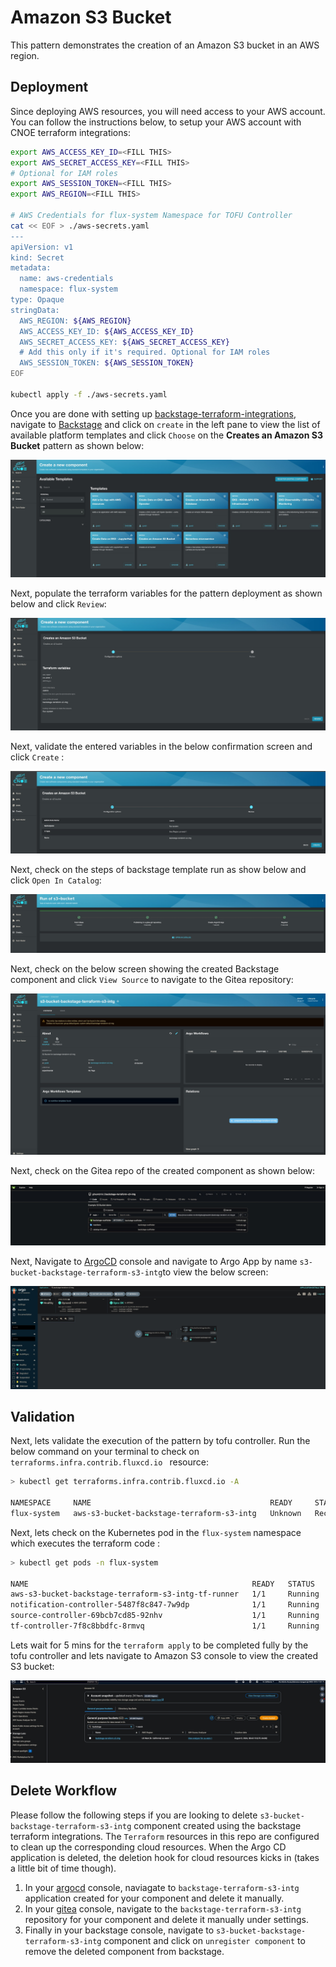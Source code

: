# Amazon S3 Bucket

This pattern demonstrates the creation of an Amazon S3 bucket in an AWS region.

## Deployment

Since deploying AWS resources, you will need access to your AWS account. You can follow the instructions below, to setup your AWS account with CNOE terraform integrations:

```bash
export AWS_ACCESS_KEY_ID=<FILL THIS>
export AWS_SECRET_ACCESS_KEY=<FILL THIS>
# Optional for IAM roles
export AWS_SESSION_TOKEN=<FILL THIS> 
export AWS_REGION=<FILL THIS>

# AWS Credentials for flux-system Namespace for TOFU Controller
cat << EOF > ./aws-secrets.yaml
---
apiVersion: v1
kind: Secret
metadata:
  name: aws-credentials
  namespace: flux-system
type: Opaque
stringData:
  AWS_REGION: ${AWS_REGION}
  AWS_ACCESS_KEY_ID: ${AWS_ACCESS_KEY_ID}
  AWS_SECRET_ACCESS_KEY: ${AWS_SECRET_ACCESS_KEY}
  # Add this only if it's required. Optional for IAM roles
  AWS_SESSION_TOKEN: ${AWS_SESSION_TOKEN}
EOF

kubectl apply -f ./aws-secrets.yaml

```
</details>

Once you are done with setting up [backstage-terraform-integrations](https://github.com/cnoe-io/backstage-terraform-integrations), navigate to [Backstage](https://cnoe.localtest.me:8443/) and click on `create` in the left pane to view the list of available platform templates and click `Choose` on the **Creates an Amazon S3 Bucket** pattern as shown below:

![Backstage Template Console](../../images/s3_pattern/s3_01.jpg)

Next, populate the terraform variables for the pattern deployment as shown below and click `Review`:

![Backstage NVDIA Console](../../images/s3_pattern/s3_02.jpg)

Next, validate the entered variables in the below confirmation screen and click `Create` :

![Backstage NVDIA Terraform Vars](../../images/s3_pattern/s3_03.jpg)

Next, check on the steps of backstage template run as show below and click `Open In Catalog`:

![Backstage Run](../../images/s3_pattern/s3_04.jpg)

Next, check on the below screen showing the created Backstage component and click `View Source` to navigate to the Gitea repository:

![Backstage Component](../../images/s3_pattern/s3_05.jpg)

Next, check on the Gitea repo of the created component as shown below:

![Gitea Console](../../images/s3_pattern/s3_06.jpg)

Next, Navigate to [ArgoCD](https://cnoe.localtest.me:8443/argocd) console and navigate to Argo App by name `s3-bucket-backstage-terraform-s3-intg`to view the below screen:

![ArgoCD Console](../../images/s3_pattern/s3_07.jpg)

## Validation

Next, lets validate the execution of the pattern by tofu controller. Run the below command on your terminal to check on `terraforms.infra.contrib.fluxcd.io ` resource:

```bash
> kubectl get terraforms.infra.contrib.fluxcd.io -A

NAMESPACE     NAME                                        READY     STATUS                       AGE
flux-system   aws-s3-bucket-backstage-terraform-s3-intg   Unknown   Reconciliation in progress   4m17s
```
Next, lets check on the Kubernetes pod in the `flux-system` namespace which executes the terraform code :

```bash
> kubectl get pods -n flux-system

NAME                                                  READY   STATUS        RESTARTS   AGE
aws-s3-bucket-backstage-terraform-s3-intg-tf-runner   1/1     Running       0          3m22s
notification-controller-5487f8c847-7w9dp              1/1     Running       0          17h
source-controller-69bcb7cd85-92nhv                    1/1     Running       0          17h
tf-controller-7f8c8bbdfc-8rmvq                        1/1     Running       0          17h

```

Lets wait for 5 mins for the `terraform apply` to be completed fully by the tofu controller and lets navigate to Amazon S3 console to view the created S3 bucket:

![AWS Console](../../images/s3_pattern/s3_08.jpg)

## Delete Workflow

Please follow the following steps if you are looking to delete `s3-bucket-backstage-terraform-s3-intg` component created using the backstage terraform integrations. The `Terraform` resources in this repo are configured to clean up the corresponding cloud resources. When the Argo CD application is deleted, the deletion hook for cloud resources kicks in (takes a little bit of time though).

1. In your [argocd](https://cnoe.localtest.me:8443/argocd) console, naviagate to `backstage-terraform-s3-intg` application created for your component and delete it manually.
1. In your [gitea](https://cnoe.localtest.me:8443/gitea/) console, navigate to the `backstage-terraform-s3-intg` repository for your component and delete it manually under settings.
1. Finally in your backstage console, navigate to `s3-bucket-backstage-terraform-s3-intg` component and click on `unregister component` to remove the deleted component from backstage.

